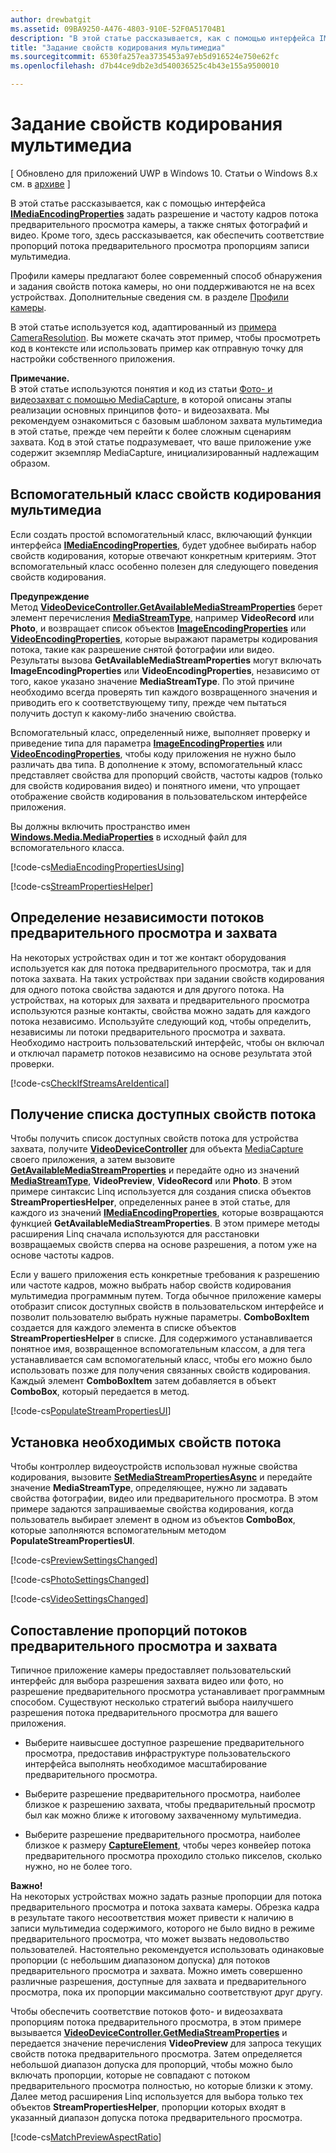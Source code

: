 ```yaml
---
author: drewbatgit
ms.assetid: 09BA9250-A476-4803-910E-52F0A51704B1
description: "В этой статье рассказывается, как с помощью интерфейса IMediaEncodingProperties задать разрешение и частоту кадров потока предварительного просмотра камеры, а также снятых фотографий и видео."
title: "Задание свойств кодирования мультимедиа"
ms.sourcegitcommit: 6530fa257ea3735453a97eb5d916524e750e62fc
ms.openlocfilehash: d7b44ce9db2e3d540036525c4b43e155a9500010

---
```


# Задание свойств кодирования мультимедиа

\[ Обновлено для приложений UWP в Windows 10. Статьи о Windows 8.x см. в [архиве](http://go.microsoft.com/fwlink/p/?linkid=619132) \]


В этой статье рассказывается, как с помощью интерфейса [**IMediaEncodingProperties**](https://msdn.microsoft.com/library/windows/apps/hh701011) задать разрешение и частоту кадров потока предварительного просмотра камеры, а также снятых фотографий и видео. Кроме того, здесь рассказывается, как обеспечить соответствие пропорций потока предварительного просмотра пропорциям записи мультимедиа.

Профили камеры предлагают более современный способ обнаружения и задания свойств потока камеры, но они поддерживаются не на всех устройствах. Дополнительные сведения см. в разделе [Профили камеры](camera-profiles.md).

В этой статье используется код, адаптированный из [примера CameraResolution](http://go.microsoft.com/fwlink/p/?LinkId=624252&clcid=0x409). Вы можете скачать этот пример, чтобы просмотреть код в контексте или использовать пример как отправную точку для настройки собственного приложения.

**Примечание.**  
В этой статье используются понятия и код из статьи [Фото- и видеозахват с помощью MediaCapture](capture-photos-and-video-with-mediacapture.md), в которой описаны этапы реализации основных принципов фото- и видеозахвата. Мы рекомендуем ознакомиться с базовым шаблоном захвата мультимедиа в этой статье, прежде чем перейти к более сложным сценариям захвата. Код в этой статье подразумевает, что ваше приложение уже содержит экземпляр MediaCapture, инициализированный надлежащим образом.

## Вспомогательный класс свойств кодирования мультимедиа

Если создать простой вспомогательный класс, включающий функции интерфейса [**IMediaEncodingProperties**](https://msdn.microsoft.com/library/windows/apps/hh701011), будет удобнее выбирать набор свойств кодирования, которые отвечают конкретным критериям. Этот вспомогательный класс особенно полезен для следующего поведения свойств кодирования.

**Предупреждение**  
Метод [**VideoDeviceController.GetAvailableMediaStreamProperties**](https://msdn.microsoft.com/library/windows/apps/br211994) берет элемент перечисления [**MediaStreamType**](https://msdn.microsoft.com/library/windows/apps/br226640), например **VideoRecord** или **Photo**, и возвращает список объектов [**ImageEncodingProperties**](https://msdn.microsoft.com/library/windows/apps/hh700993) или [**VideoEncodingProperties**](https://msdn.microsoft.com/library/windows/apps/hh701217), которые выражают параметры кодирования потока, такие как разрешение снятой фотографии или видео. Результаты вызова **GetAvailableMediaStreamProperties** могут включать **ImageEncodingProperties** или **VideoEncodingProperties**, независимо от того, какое указано значение **MediaStreamType**. По этой причине необходимо всегда проверять тип каждого возвращенного значения и приводить его к соответствующему типу, прежде чем пытаться получить доступ к какому-либо значению свойства.

Вспомогательный класс, определенный ниже, выполняет проверку и приведение типа для параметра [**ImageEncodingProperties**](https://msdn.microsoft.com/library/windows/apps/hh700993) или [**VideoEncodingProperties**](https://msdn.microsoft.com/library/windows/apps/hh701217), чтобы коду приложения не нужно было различать два типа. В дополнение к этому, вспомогательный класс представляет свойства для пропорций свойств, частоты кадров (только для свойств кодирования видео) и понятного имени, что упрощает отображение свойств кодирования в пользовательском интерфейсе приложения.

Вы должны включить пространство имен [**Windows.Media.MediaProperties**](https://msdn.microsoft.com/library/windows/apps/hh701296) в исходный файл для вспомогательного класса.

[!code-cs[MediaEncodingPropertiesUsing](./code/BasicMediaCaptureWin10/cs/MainPage.xaml.cs#SnippetMediaEncodingPropertiesUsing)]

[!code-cs[StreamPropertiesHelper](./code/BasicMediaCaptureWin10/cs/StreamPropertiesHelper.cs#SnippetStreamPropertiesHelper)]

## Определение независимости потоков предварительного просмотра и захвата

На некоторых устройствах один и тот же контакт оборудования используется как для потока предварительного просмотра, так и для потока захвата. На таких устройствах при задании свойств кодирования для одного потока свойства задаются и для другого потока. На устройствах, на которых для захвата и предварительного просмотра используются разные контакты, свойства можно задать для каждого потока независимо. Используйте следующий код, чтобы определить, независимы ли потоки предварительного просмотра и захвата. Необходимо настроить пользовательский интерфейс, чтобы он включал и отключал параметр потоков независимо на основе результата этой проверки.

[!code-cs[CheckIfStreamsAreIdentical](./code/BasicMediaCaptureWin10/cs/MainPage.xaml.cs#SnippetCheckIfStreamsAreIdentical)]

## Получение списка доступных свойств потока

Чтобы получить список доступных свойств потока для устройства захвата, получите [**VideoDeviceController**](https://msdn.microsoft.com/library/windows/apps/br226825) для объекта [MediaCapture](capture-photos-and-video-with-mediacapture.md) своего приложения, а затем вызовите [**GetAvailableMediaStreamProperties**](https://msdn.microsoft.com/library/windows/apps/br211994) и передайте одно из значений [**MediaStreamType**](https://msdn.microsoft.com/library/windows/apps/br226640), **VideoPreview**, **VideoRecord** или **Photo**. В этом примере синтаксис Linq используется для создания списка объектов **StreamPropertiesHelper**, определенных ранее в этой статье, для каждого из значений [**IMediaEncodingProperties**](https://msdn.microsoft.com/library/windows/apps/hh701011), которые возвращаются функцией **GetAvailableMediaStreamProperties**. В этом примере методы расширения Linq сначала используются для расстановки возвращаемых свойств сперва на основе разрешения, а потом уже на основе частоты кадров.

Если у вашего приложения есть конкретные требования к разрешению или частоте кадров, можно выбрать набор свойств кодирования мультимедиа программным путем. Тогда обычное приложение камеры отобразит список доступных свойств в пользовательском интерфейсе и позволит пользователю выбрать нужные параметры. **ComboBoxItem** создается для каждого элемента в списке объектов **StreamPropertiesHelper** в списке. Для содержимого устанавливается понятное имя, возвращенное вспомогательным классом, а для тега устанавливается сам вспомогательный класс, чтобы его можно было использовать позже для получения связанных свойств кодирования. Каждый элемент **ComboBoxItem** затем добавляется в объект **ComboBox**, который передается в метод.

[!code-cs[PopulateStreamPropertiesUI](./code/BasicMediaCaptureWin10/cs/MainPage.xaml.cs#SnippetPopulateStreamPropertiesUI)]

## Установка необходимых свойств потока

Чтобы контроллер видеоустройств использовал нужные свойства кодирования, вызовите [**SetMediaStreamPropertiesAsync**](https://msdn.microsoft.com/library/windows/apps/hh700895) и передайте значение **MediaStreamType**, определяющее, нужно ли задавать свойства фотографии, видео или предварительного просмотра. В этом примере задаются запрашиваемые свойства кодирования, когда пользователь выбирает элемент в одном из объектов **ComboBox**, которые заполняются вспомогательным методом **PopulateStreamPropertiesUI**.

[!code-cs[PreviewSettingsChanged](./code/BasicMediaCaptureWin10/cs/MainPage.xaml.cs#SnippetPreviewSettingsChanged)]

[!code-cs[PhotoSettingsChanged](./code/BasicMediaCaptureWin10/cs/MainPage.xaml.cs#SnippetPhotoSettingsChanged)]

[!code-cs[VideoSettingsChanged](./code/BasicMediaCaptureWin10/cs/MainPage.xaml.cs#SnippetVideoSettingsChanged)]

## Сопоставление пропорций потоков предварительного просмотра и захвата

Типичное приложение камеры предоставляет пользовательский интерфейс для выбора разрешения захвата видео или фото, но разрешение предварительного просмотра устанавливает программным способом. Существуют несколько стратегий выбора наилучшего разрешения потока предварительного просмотра для вашего приложения.

-   Выберите наивысшее доступное разрешение предварительного просмотра, предоставив инфраструктуре пользовательского интерфейса выполнять необходимое масштабирование предварительного просмотра.

-   Выберите разрешение предварительного просмотра, наиболее близкое к разрешению захвата, чтобы предварительный просмотр был как можно ближе к итоговому захваченному мультимедиа.

-   Выберите разрешение предварительного просмотра, наиболее близкое к размеру [**CaptureElement**](https://msdn.microsoft.com/library/windows/apps/br209278), чтобы через конвейер потока предварительного просмотра проходило столько пикселов, сколько нужно, но не более того.

**Важно!**  
На некоторых устройствах можно задать разные пропорции для потока предварительного просмотра и потока захвата камеры. Обрезка кадра в результате такого несоответствия может привести к наличию в записи мультимедиа содержимого, которого не было видно в режиме предварительного просмотра, что может вызвать недовольство пользователей. Настоятельно рекомендуется использовать одинаковые пропорции (с небольшим диапазоном допуска) для потоков предварительного просмотра и захвата. Можно иметь совершенно различные разрешения, доступные для захвата и предварительного просмотра, пока их пропорции максимально соответствуют друг другу.


Чтобы обеспечить соответствие потоков фото- и видеозахвата пропорциям потока предварительного просмотра, в этом примере вызывается [**VideoDeviceController.GetMediaStreamProperties**](https://msdn.microsoft.com/library/windows/apps/br211995) и передается значение перечисления **VideoPreview** для запроса текущих свойств потока предварительного просмотра. Затем определяется небольшой диапазон допуска для пропорций, чтобы можно было включать пропорции, которые не совпадают с потоком предварительного просмотра полностью, но которые близки к этому. Далее метод расширения Linq используется для выбора только тех объектов **StreamPropertiesHelper**, пропорции которых входят в указанный диапазон допуска потока предварительного просмотра.

[!code-cs[MatchPreviewAspectRatio](./code/BasicMediaCaptureWin10/cs/MainPage.xaml.cs#SnippetMatchPreviewAspectRatio)]

 

 







<!--HONumber=Jun16_HO4-->


